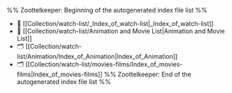 %% Zoottelkeeper: Beginning of the autogenerated index file list  %%
- 📄 [[Collection/watch-list/_Index_of_watch-list|_Index_of_watch-list]]
- 📄 [[Collection/watch-list/Animation and Movie List|Animation and Movie List]]
- 🗂️ [[Collection/watch-list/Animation/Index_of_Animation|Index_of_Animation]]
- 🗂️ [[Collection/watch-list/movies-films/Index_of_movies-films|Index_of_movies-films]]
%% Zoottelkeeper: End of the autogenerated index file list  %%

